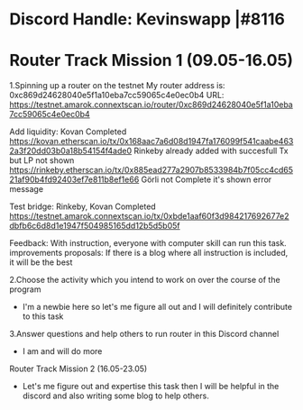 # Discord Handle: Kevinswapp |#8116

# Router Track Mission 1 (09.05-16.05)

1.Spinning up a router on the testnet
My router address is: 0xc869d24628040e5f1a10eba7cc59065c4e0ec0b4
URL: https://testnet.amarok.connextscan.io/router/0xc869d24628040e5f1a10eba7cc59065c4e0ec0b4

Add liquidity:
Kovan  Completed https://kovan.etherscan.io/tx/0x168aac7a6d08d1947fa176099f541caabe4632a3f20dd03b0a18b54154f4ade0
Rinkeby already added with succesfull Tx but LP not shown https://rinkeby.etherscan.io/tx/0x885ead277a2907b8533984b7f05cc4cd6521af90b4fd92403ef7e811b8ef1e66
Görli  not Complete it's shown error message


Test bridge:
Rinkeby, Kovan  Completed https://testnet.amarok.connextscan.io/tx/0xbde1aaf60f3d984217692677e2dbfb6c6d8d1e1947f504985165dd12b5d5b05f


Feedback: With instruction, everyone with computer skill can run this task.
improvements proposals: If there is a blog where all instruction is included, it will be the best


2.Choose the activity which you intend to work on over the course of the program
- I'm a newbie here so let's me figure all out and I will definitely contribute to this task

3.Answer questions and help others to run router in this Discord channel
- I am and will do more



Router Track Mission 2 (16.05-23.05)
- Let's me figure out and expertise this task then I will be helpful in the discord and also writing some blog to help others.